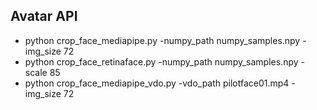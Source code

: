 ## Avatar API
-	python crop_face_mediapipe.py -numpy_path numpy_samples.npy -img_size 72 
-	python crop_face_retinaface.py -numpy_path numpy_samples.npy -scale 85
-	python crop_face_mediapipe_vdo.py -vdo_path pilotface01.mp4 -img_size 72